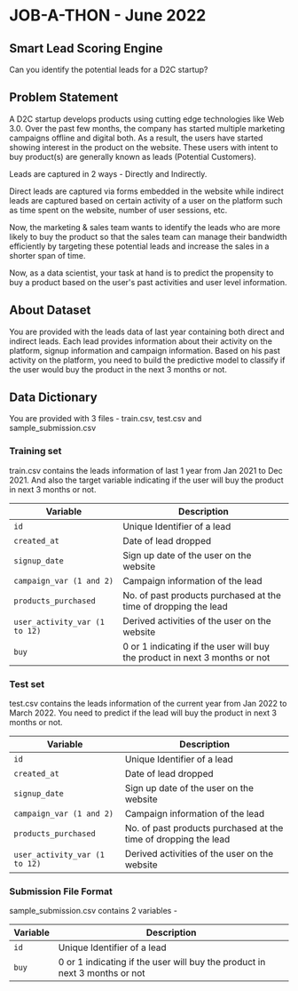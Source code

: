 # JOB-A-THON - June 2022

## Smart Lead Scoring Engine

Can you identify the potential leads for a D2C startup?

## Problem Statement

A D2C startup develops products using cutting edge technologies like Web 3.0. Over the past few months, the company has started multiple marketing campaigns offline and digital both. As a result, the users have started showing interest in the product on the website. These users with intent to buy product(s) are generally known as leads (Potential Customers).

Leads are captured in 2 ways - Directly and Indirectly.

Direct leads are captured via forms embedded in the website while indirect leads are captured based on certain activity of a user on the platform such as time spent on the website, number of user sessions, etc.

Now, the marketing & sales team wants to identify the leads who are more likely to buy the product so that the sales team can manage their bandwidth efficiently by targeting these potential leads and increase the sales in a shorter span of time.

Now, as a data scientist, your task at hand is to predict the propensity to buy a product based on the user's past activities and user level information.

## About Dataset

You are provided with the leads data of last year containing both direct and indirect leads. Each lead provides information about their activity on the platform, signup information and campaign information. Based on his past activity on the platform, you need to build the predictive model to classify if the user would buy the product in the next 3 months or not.

## Data Dictionary

You are provided with 3 files - train.csv, test.csv and sample_submission.csv

### Training set

train.csv contains the leads information of last 1 year from Jan 2021 to Dec 2021. And also the target variable indicating if the user will buy the product in next 3 months or not.

| Variable | Description |
|----------|-------------|
|`id` |Unique Identifier of a lead|
|`created_at` |Date of lead dropped|
|`signup_date` |Sign up date of the user on the website|
|`campaign_var (1 and 2)` |Campaign information of the lead|
|`products_purchased` |No. of past products purchased at the time of dropping the lead|
|`user_activity_var (1 to 12)` |Derived activities of the user on the website|
|`buy` |0 or 1 indicating if the user will buy the product in next 3 months or not|

### Test set

test.csv contains the leads information of the current year from Jan 2022 to March 2022. You need to predict if the lead will buy the product in next 3 months or not.

| Variable | Description |
|----------|-------------|
|`id`      |Unique Identifier of a lead|
|`created_at` |Date of lead dropped|
|`signup_date` |Sign up date of the user on the website|
|`campaign_var (1 and 2)` |Campaign information of the lead|
|`products_purchased` |No. of past products purchased at the time of dropping the lead|
|`user_activity_var (1 to 12)` |Derived activities of the user on the website|

### Submission File Format

sample_submission.csv contains 2 variables -

| Variable | Description |
|----------|-------------|
|`id`      |Unique Identifier of a lead|
|`buy`     |0 or 1 indicating if the user will buy the product in next 3 months or not|
